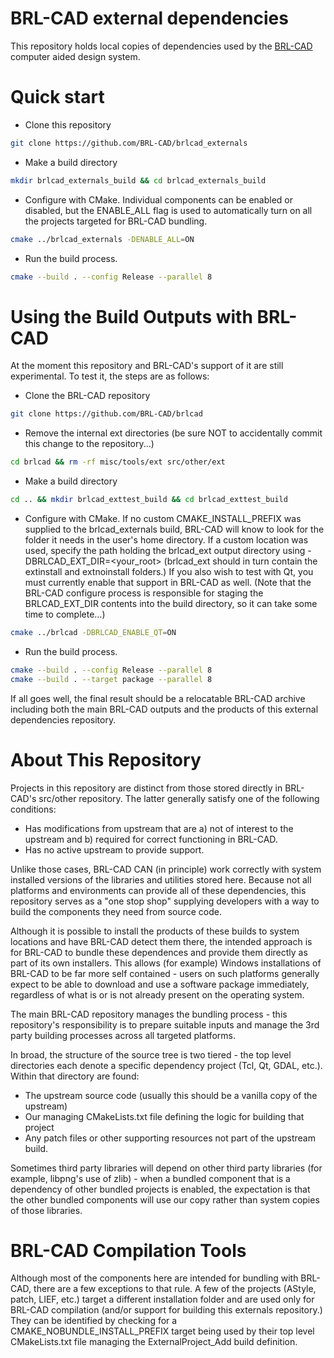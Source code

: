 # BRL-CAD external dependencies

This repository holds local copies of dependencies used by the [BRL-CAD](https://github.com/BRL-CAD/brlcad) computer aided design system.

# Quick start

* Clone this repository
```sh
git clone https://github.com/BRL-CAD/brlcad_externals
```
* Make a build directory
```sh
mkdir brlcad_externals_build && cd brlcad_externals_build
```
* Configure with CMake.  Individual components can be enabled or disabled, but the ENABLE_ALL flag is used to automatically turn on all the projects targeted for BRL-CAD bundling.
```sh
cmake ../brlcad_externals -DENABLE_ALL=ON
```
* Run the build process.
```sh
cmake --build . --config Release --parallel 8
```

# Using the Build Outputs with BRL-CAD

At the moment this repository and BRL-CAD's support of it are still experimental.
To test it, the steps are as follows:

* Clone the BRL-CAD repository
```sh
git clone https://github.com/BRL-CAD/brlcad
```
* Remove the internal ext directories (be sure NOT to accidentally commit this change to the repository...)
```sh
cd brlcad && rm -rf misc/tools/ext src/other/ext
```
* Make a build directory
```sh
cd .. && mkdir brlcad_exttest_build && cd brlcad_exttest_build
```
* Configure with CMake.  If no custom CMAKE_INSTALL_PREFIX was supplied to the brlcad_externals build, BRL-CAD will know to look for the folder it needs in the user's home directory. If a custom location was used, specify the path holding the brlcad_ext output directory using -DBRLCAD_EXT_DIR=<your_root> (brlcad_ext should in turn contain the extinstall and extnoinstall folders.)  If you also wish to test with Qt, you must currently enable that support in BRL-CAD as well.  (Note that the BRL-CAD configure process is responsible for staging the BRLCAD_EXT_DIR contents into the build directory, so it can take some time to complete...)
```sh
cmake ../brlcad -DBRLCAD_ENABLE_QT=ON
```
* Run the build process.
```sh
cmake --build . --config Release --parallel 8
cmake --build . --target package --parallel 8
```

If all goes well, the final result should be a relocatable BRL-CAD archive
including both the main BRL-CAD outputs and the products of this external
dependencies repository.


# About This Repository

Projects in this repository are distinct from those stored directly in
BRL-CAD's src/other repository. The latter generally satisfy one of the
following conditions:

* Has modifications from upstream that are a) not of interest to the upstream
  and b) required for correct functioning in BRL-CAD.
* Has no active upstream to provide support.

Unlike those cases, BRL-CAD CAN (in principle) work correctly with system
installed versions of the libraries and utilities stored here.  Because not all
platforms and environments can provide all of these dependencies, this
repository serves as a "one stop shop" supplying developers with a way to build
the components they need from source code.

Although it is possible to install the products of these builds to system
locations and have BRL-CAD detect them there, the intended approach is for
BRL-CAD to bundle these dependences and provide them directly as part of its
own installers.  This allows (for example) Windows installations of BRL-CAD to
be far more self contained - users on such platforms generally expect to be
able to download and use a software package immediately, regardless of what is
or is not already present on the operating system.

The main BRL-CAD repository manages the bundling process - this repository's
responsibility is to prepare suitable inputs and manage the 3rd party building
processes across all targeted platforms.

In broad, the structure of the source tree is two tiered - the top level directories
each denote a specific dependency project (Tcl, Qt, GDAL, etc.).  Within that
directory are found:

* The upstream source code (usually this should be a vanilla copy of the upstream)
* Our managing CMakeLists.txt file defining the logic for building that project
* Any patch files or other supporting resources not part of the upstream build.

Sometimes third party libraries will depend on other third party libraries (for
example, libpng's use of zlib) - when a bundled component that is a dependency
of other bundled projects is enabled, the expectation is that the other bundled
components will use our copy rather than system copies of those libraries.

# BRL-CAD Compilation Tools

Although most of the components here are intended for bundling with BRL-CAD,
there are a few exceptions to that rule.  A few of the projects (AStyle, patch,
LIEF, etc.) target a different installation folder and are used only for
BRL-CAD compilation (and/or support for building this externals repository.)
They can be identified by checking for a CMAKE_NOBUNDLE_INSTALL_PREFIX target
being used by their top level CMakeLists.txt file managing the
ExternalProject_Add build definition.

